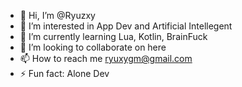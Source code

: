 - 👋 Hi, I’m @Ryuzxy
- 👀 I’m interested in App Dev and Artificial Intellegent
- 🌱 I’m currently learning Lua, Kotlin, BrainFuck
- 💞️ I’m looking to collaborate on here
- 📫 How to reach me ryuxygm@gmail.com
- ⚡ Fun fact: Alone Dev

<!---
Ryuzxy/Ryuzxy is a ✨ special ✨ repository because its `README.md` (this file) appears on your GitHub profile.
You can click the Preview link to take a look at your changes.
--->
